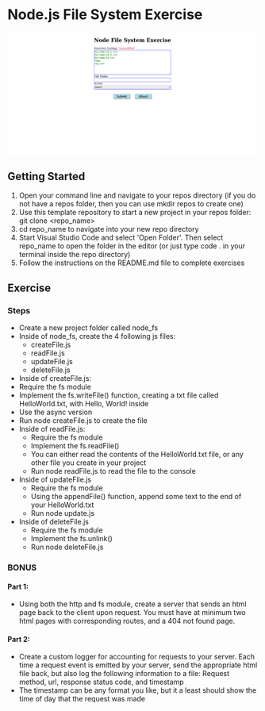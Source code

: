 # Node.js File System Exercise

![Node File System Exercise](/NodeFileSystemExercise.png?raw=true "Employee Data title")

## Getting Started

1. Open your command line and navigate to your repos directory (if you do not have a repos folder, then you can use mkdir repos to create one)
2. Use this template repository to start a new project in your repos folder: git clone <repo_name>
3. cd repo_name to navigate into your new repo directory
4. Start Visual Studio Code and select 'Open Folder'. Then select repo_name to open the folder in the editor (or just type code . in your terminal inside the repo directory)
5. Follow the instructions on the README.md file to complete exercises

## Exercise

### Steps

- Create a new project folder called node_fs
- Inside of node_fs, create the 4 following js files:
  - createFile.js
  - readFile.js
  - updateFile.js
  - deleteFile.js
- Inside of createFile.js:
- Require the fs module
- Implement the fs.writeFile() function, creating a txt file called HelloWorld.txt, with Hello, World! inside
- Use the async version
- Run node createFile.js to create the file
- Inside of readFile.js:
  - Require the fs module
  - Implement the fs.readFile()
  - You can either read the contents of the HelloWorld.txt file, or any other file you create in your project
  - Run node readFile.js to read the file to the console
- Inside of updateFile.js
  - Require the fs module
  - Using the appendFile() function, append some text to the end of your HelloWorld.txt
  - Run node update.js
- Inside of deleteFile.js
  - Require the fs module
  - Implement the fs.unlink()
  - Run node deleteFile.js

### BONUS

#### Part 1:

- Using both the http and fs module, create a server that sends an html page back to the client upon request. You must have at minimum two html pages with corresponding routes, and a 404 not found page.

#### Part 2:

- Create a custom logger for accounting for requests to your server. Each time a request event is emitted by your server, send the appropriate html file back, but also log the following information to a file: Request method, url, response status code, and timestamp
- The timestamp can be any format you like, but it a least should show the time of day that the request was made
